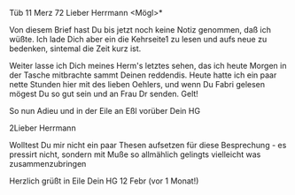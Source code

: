  Tüb 11 Merz 72
Lieber Herrmann <Mögl>*

Von diesem Brief hast Du bis jetzt noch keine Notiz genommen, daß ich wüßte. Ich lade Dich aber ein die Kehrseite1 zu lesen und aufs neue zu bedenken, sintemal die Zeit kurz ist.

Weiter lasse ich Dich meines Herm's letztes sehen, das ich heute Morgen in der Tasche mitbrachte sammt Deinen reddendis. Heute hatte ich ein paar nette Stunden hier mit des lieben Oehlers, und wenn Du Fabri gelesen mögest Du so gut sein und an Frau Dr senden. Gelt!

So nun Adieu und in der Eile an Eßl vorüber
 Dein HG


2Lieber Herrmann

Wolltest Du mir nicht ein paar Thesen aufsetzen für diese Besprechung - es pressirt nicht, sondern mit Muße so allmählich gelingts vielleicht was zusammenzubringen

 Herzlich grüßt in Eile
 Dein HG
12 Febr
(vor 1 Monat!)
